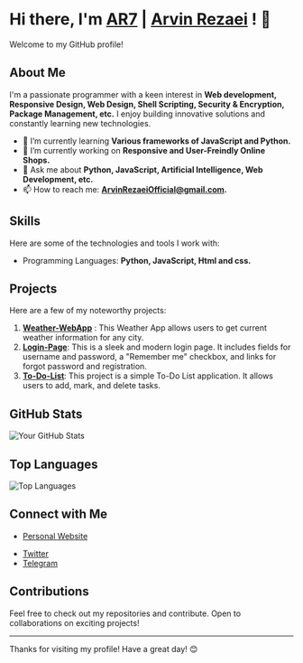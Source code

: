 # Hi there, I'm [AR7](https://arvinrezaei.com) | [Arvin Rezaei](https://arvinrezaei.com) ! 👋

Welcome to my GitHub profile!


## About Me

I'm a passionate programmer with a keen interest in **Web development, Responsive Design, Web Design, Shell Scripting, Security & Encryption, Package Management, etc.** I enjoy building innovative solutions and constantly learning new technologies.

- 🌱 I’m currently learning **Various frameworks of JavaScript and Python.**
- 🔭 I’m currently working on **Responsive and User-Freindly Online Shops.**
- 💬 Ask me about **Python, JavaScript, Artificial Intelligence, Web Development, etc.**
- 📫 How to reach me: **[ArvinRezaeiOfficial@gmail.com](mailto:ArvinRezaeiOfficial@gmail.com).**
<!-- 😄 Pronouns: [Your Pronouns].
- ⚡ Fun fact: [].-->

## Skills

Here are some of the technologies and tools I work with:

- Programming Languages: **Python, JavaScript, Html and css.**
<!-- Frameworks and Libraries: [List of Frameworks/Libraries, e.g., React, Node.js, TensorFlow, etc.]-->
<!-- Tools: [List of Tools, e.g., Docker, Git, VS Code, etc.]
- Databases: [List of Databases, e.g., MySQL, MongoDB, PostgreSQL, etc.]
- Cloud Services: [List of Cloud Services, e.g., AWS, Azure, Google Cloud, etc.]-->

## Projects

Here are a few of my noteworthy projects:

1. **[Weather-WebApp](https://github.com/ThisIsAR7/Weather-WebApp.git)** : This Weather App allows users to get current weather information for any city.
2. **[Login-Page](https://github.com/ThisIsAR7/Login-Page.git)**: This is a sleek and modern login page. It includes fields for username and password, a "Remember me" checkbox, and links for forgot password and registration.
3. **[To-Do-List](https://github.com/ThisIsAR7/To-Do-List.git)**: This project is a simple To-Do List application. It allows users to add, mark, and delete tasks.


## GitHub Stats

![Your GitHub Stats](https://github-readme-stats.vercel.app/api?username=ThisIsAR7&show_icons=true&theme=radical)

<!--div align=center>
    <a href="https://git.io/streak-stats" style="margin: auto;"><img src="https://streak-stats.demolab.com?user=ThisIsAR7&theme=dark" alt="GitHub Streak" /></a>
</div-->

## Top Languages

![Top Languages](https://github-readme-stats.vercel.app/api/top-langs/?username=ThisIsAR7&layout=compact&theme=radical)


## Connect with Me

- [Personal Website](https://arvinrezaei.com)
<!-- [LinkedIn](https://www.linkedin.com/in/ThisIsAR7)-->
- [Twitter](https://twitter.com/ThisIsAR7)
- [Telegram](https://t.me/ThisIsAR7_TG)

## Contributions

Feel free to check out my repositories and contribute. Open to collaborations on exciting projects!

---

Thanks for visiting my profile! Have a great day! 😊
